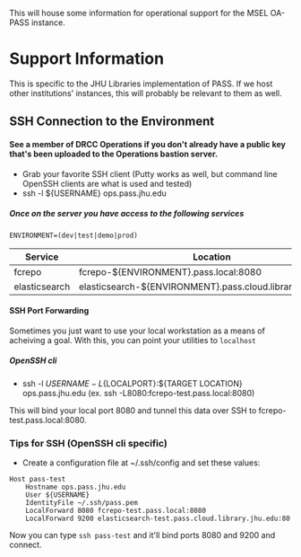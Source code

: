 This will house some information for operational support for the MSEL OA-PASS instance.

# Support Information
This is specific to the JHU Libraries implementation of PASS.  If we host other institutions' instances, this will probably be relevant to them as well.

## SSH Connection to the Environment
#### See a member of DRCC Operations if you don't already have a public key that's been uploaded to the Operations bastion server.

* Grab your favorite SSH client (Putty works as well, but command line OpenSSH clients are what is used and tested)
* ssh -l ${USERNAME} ops.pass.jhu.edu

##### Once on the server you have access to the following services

`ENVIRONMENT=(dev|test|demo|prod)`

Service | Location
------- | --------
fcrepo | fcrepo-${ENVIRONMENT}.pass.local:8080
elasticsearch | elasticsearch-${ENVIRONMENT}.pass.cloud.library.jhu.edu:80

#### SSH Port Forwarding
Sometimes you just want to use your local workstation as a means of acheiving a goal.  With this, you can point your utilities to `localhost`
##### OpenSSH cli
* ssh -l ${USERNAME} -L${LOCALPORT}:${TARGET LOCATION} ops.pass.jhu.edu (ex. ssh -L8080:fcrepo-test.pass.local:8080)

This will bind your local port 8080 and tunnel this data over SSH to fcrepo-test.pass.local:8080.



### Tips for SSH (OpenSSH cli specific)
* Create a configuration file at ~/.ssh/config and set these values:
```
Host pass-test
    Hostname ops.pass.jhu.edu
    User ${USERNAME}
    IdentityFile ~/.ssh/pass.pem
    LocalForward 8080 fcrepo-test.pass.local:8080
    LocalForward 9200 elasticsearch-test.pass.cloud.library.jhu.edu:80
```
Now you can type `ssh pass-test` and it'll bind ports 8080 and 9200 and connect.

